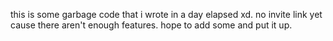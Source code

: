 this is some garbage code that i wrote in a day elapsed xd. no invite link yet cause there aren't enough features. hope to add some and put it up. 
